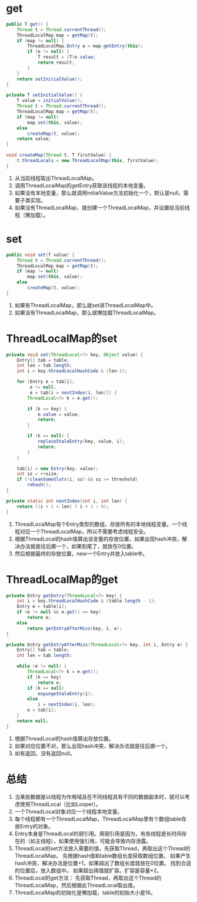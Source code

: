 # get

```java
public T get() {
    Thread t = Thread.currentThread();
    ThreadLocalMap map = getMap(t);
    if (map != null) {
        ThreadLocalMap.Entry e = map.getEntry(this);
        if (e != null) {
            T result = (T)e.value;
            return result;
        }
    }
    return setInitialValue();
}
```

```java
private T setInitialValue() {
    T value = initialValue();
    Thread t = Thread.currentThread();
    ThreadLocalMap map = getMap(t);
    if (map != null)
        map.set(this, value);
    else
        createMap(t, value);
    return value;
}
```

```java
void createMap(Thread t, T firstValue) {
    t.threadLocals = new ThreadLocalMap(this, firstValue);
}
```

1.   从当前线程取出ThreadLocalMap。
2.   调用ThreadLocalMap的getEntry获取该线程的本地变量。
3.   如果没有本地变量，那么就调用initialValue方法初始化一个，默认是null，需要子类实现。
4.   如果没有ThreadLocalMap，就创建一个ThreadLocalMap，并设置给当前线程（懒加载）。

# set

```java
public void set(T value) {
    Thread t = Thread.currentThread();
    ThreadLocalMap map = getMap(t);
    if (map != null)
        map.set(this, value);
    else
        createMap(t, value);
}
```

1.   如果有ThreadLocalMap，那么就set进ThreadLocalMap中。
2.   如果没有ThreadLocalMap，那么就懒加载ThreadLocalMap。

# ThreadLocalMap的set

```java
private void set(ThreadLocal<?> key, Object value) {
    Entry[] tab = table;
    int len = tab.length;
    int i = key.threadLocalHashCode & (len-1);

    for (Entry e = tab[i];
         e != null;
         e = tab[i = nextIndex(i, len)]) {
        ThreadLocal<?> k = e.get();

        if (k == key) {
            e.value = value;
            return;
        }

        if (k == null) {
            replaceStaleEntry(key, value, i);
            return;
        }
    }

    tab[i] = new Entry(key, value);
    int sz = ++size;
    if (!cleanSomeSlots(i, sz) && sz >= threshold)
        rehash();
}
```

```java
private static int nextIndex(int i, int len) {
    return ((i + 1 < len) ? i + 1 : 0);
}
```

1.   ThreadLocalMap有个Entry类型的数组，存放所有的本地线程变量。一个线程对应一个ThreadLocalMap，所以不需要考虑线程安全。
2.   根据ThreadLocal的hash值算出该变量的存放位置，如果出现hash冲突，解决办法就是往后挪一个，如果到尾了，就放在0位置。
3.   然后根据最终的存放位置，new一个Entry并放入table中。

# ThreadLocalMap的get

```java
private Entry getEntry(ThreadLocal<?> key) {
    int i = key.threadLocalHashCode & (table.length - 1);
    Entry e = table[i];
    if (e != null && e.get() == key)
        return e;
    else
        return getEntryAfterMiss(key, i, e);
}

private Entry getEntryAfterMiss(ThreadLocal<?> key, int i, Entry e) {
    Entry[] tab = table;
    int len = tab.length;

    while (e != null) {
        ThreadLocal<?> k = e.get();
        if (k == key)
            return e;
        if (k == null)
            expungeStaleEntry(i);
        else
            i = nextIndex(i, len);
        e = tab[i];
    }
    return null;
}
```

1.   根据ThreadLocal的hash值算出存放位置。
2.   如果对应位置不对，那么出现hash冲突，解决办法就是往后挪一个。
3.   如有返回，没有返回null。

# 总结

1.   当某些数据是以线程为作用域且在不同线程具有不同的数据副本时，就可以考虑使用ThreadLocal（比如Looper）。
2.   一个ThreadLocal对象对应一个线程本地变量。
3.   每个线程都有一个ThreadLocalMap，ThreadLocalMap里有个数组table存放Entry的对象。
4.   Entry本身是ThreadLocal的弱引用。用弱引用是因为，有些线程是长时间存在的（如主线程），如果使用强引用，可能会导致内存泄露。
5.   ThreadLocal的set方法放入需要的值，先获取Thread，再取出这个Thread的ThreadLocalMap。
     先根据hash值和table数组长度获取数组位置。
     如果产生hash冲突，解决办法是位置+1，如果超出了数组长度就放在0位置。
     找到合适的位置后，放入数组中。
     如果超出阈值就扩容。扩容是容量*2。
6.   ThreadLocal的get方法：
     先获取Thread，再取出这个Thread的ThreadLocalMap，然后根据此ThreadLocal取出值。
7.   ThreadLocalMap的初始化是懒加载，table的初始大小是16。
